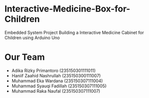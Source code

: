 # Interactive-Medicine-Box-for-Children
Embedded System Project Building a Interactive Medicine Cabinet for Children using Arduino Uno

# Our Team
- Adika Rizky Primantoro (235150301111011) 
- Haniif Zaahid Nashrullah (235150300111007) 
- Muhammad Eka Wardana (235150307111004) 
- Muhammad Syauqi Fadillah (235150307111005) 
- Muhammad Raka Naufal (235150307111007) 
